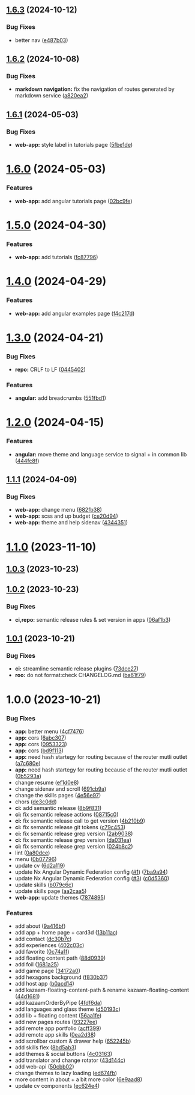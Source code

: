 ## [1.6.3](https://github.com/CedricCazin/portfolio/compare/v1.6.2...v1.6.3) (2024-10-12)


### Bug Fixes

* better nav ([e487b03](https://github.com/CedricCazin/portfolio/commit/e487b033088b95509cafc6a00297e15be3568168))

## [1.6.2](https://github.com/CedricCazin/portfolio/compare/v1.6.1...v1.6.2) (2024-10-08)


### Bug Fixes

* **markdown navigation:** fix the navigation of routes generated by markdown service ([a820ea2](https://github.com/CedricCazin/portfolio/commit/a820ea2101cefc9164109601a9dc2a00dbbf5cba))

## [1.6.1](https://github.com/CedricCazin/portfolio/compare/v1.6.0...v1.6.1) (2024-05-03)


### Bug Fixes

* **web-app:** style label in tutorials page ([5fbe1de](https://github.com/CedricCazin/portfolio/commit/5fbe1de527189ed2b81614cbd2229635ae720e8d))

# [1.6.0](https://github.com/CedricCazin/portfolio/compare/v1.5.0...v1.6.0) (2024-05-03)


### Features

* **web-app:** add angular tutorials page ([02bc9fe](https://github.com/CedricCazin/portfolio/commit/02bc9feeb7d171ccf0d8ad9d1bdcf0b4ee2ea067))

# [1.5.0](https://github.com/CedricCazin/portfolio/compare/v1.4.0...v1.5.0) (2024-04-30)


### Features

* **web-app:** add tutorials ([fc87796](https://github.com/CedricCazin/portfolio/commit/fc87796cc63af683037b2dc077a2d99ef012e218))

# [1.4.0](https://github.com/CedricCazin/portfolio/compare/v1.3.0...v1.4.0) (2024-04-29)


### Features

* **web-app:** add angular examples page ([f4c217d](https://github.com/CedricCazin/portfolio/commit/f4c217d39edde5f1f165b5eab24b11e2634fd281))

# [1.3.0](https://github.com/CedricCazin/portfolio/compare/v1.2.0...v1.3.0) (2024-04-21)


### Bug Fixes

* **repo:** CRLF to LF ([0445402](https://github.com/CedricCazin/portfolio/commit/044540228e663f18e09066a4a7bf9f378817b63e))


### Features

* **angular:** add breadcrumbs ([551fbd1](https://github.com/CedricCazin/portfolio/commit/551fbd1d09d96dd5210f852eb71cef4e04df0228))

# [1.2.0](https://github.com/CedricCazin/portfolio/compare/v1.1.1...v1.2.0) (2024-04-15)


### Features

* **angular:** move theme and language service to signal + in common lib ([444fc8f](https://github.com/CedricCazin/portfolio/commit/444fc8f6bd8a0235986707ce210929cf9ba4d534))

## [1.1.1](https://github.com/CedricCazin/portfolio/compare/v1.1.0...v1.1.1) (2024-04-09)


### Bug Fixes

* **web-app:** change menu ([682fb38](https://github.com/CedricCazin/portfolio/commit/682fb38d33c6514a9d76153c5583822c9eb1cd55))
* **web-app:** scss and up budget ([ce20d94](https://github.com/CedricCazin/portfolio/commit/ce20d947d8f4cbd0f34b8c0f81f9745c0a538ba3))
* **web-app:** theme and help sidenav ([4344351](https://github.com/CedricCazin/portfolio/commit/43443517a5358464ddaf74572caa8d4765ae1695))

# [1.1.0](https://github.com/CedricCazin/portfolio/compare/v1.0.3...v1.1.0) (2023-11-10)

## [1.0.3](https://github.com/CedricCazin/portfolio/compare/v1.0.2...v1.0.3) (2023-10-23)

## [1.0.2](https://github.com/CedricCazin/portfolio/compare/v1.0.1...v1.0.2) (2023-10-23)


### Bug Fixes

* **ci,repo:** semantic release rules & set version in apps ([06af1b3](https://github.com/CedricCazin/portfolio/commit/06af1b38ddfb94ad4d04b29a2867911ed05a4808))

## [1.0.1](https://github.com/CedricCazin/portfolio/compare/v1.0.0...v1.0.1) (2023-10-21)


### Bug Fixes

* **ci:** streamline semantic release plugins ([73dce27](https://github.com/CedricCazin/portfolio/commit/73dce2743030f8f9d303a538b93ecd278893714e))
* **roo:** do not format:check CHANGELOG.md ([ba61f79](https://github.com/CedricCazin/portfolio/commit/ba61f79d2f621e89a5d15b9d5a38ceb0b047e813))

# 1.0.0 (2023-10-21)


### Bug Fixes

* **app:** better menu ([4cf7476](https://github.com/CedricCazin/portfolio/commit/4cf7476755fa40136da1a8cba523c117a741c3d3))
* **app:** cors ([6abc307](https://github.com/CedricCazin/portfolio/commit/6abc307b110bae7da1456eb21283108d183475ba))
* **app:** cors ([0953323](https://github.com/CedricCazin/portfolio/commit/0953323a81185308bdd6535d0dcf28ccc53e873c))
* **app:** cors ([bd9f113](https://github.com/CedricCazin/portfolio/commit/bd9f113065064ddf23cface5f5deb3e50a2a3da1))
* **app:** need hash startegy for routing because of the router mutli outlet ([a7c680e](https://github.com/CedricCazin/portfolio/commit/a7c680e53f6bfa2f419541183f7e3910a5d32d66))
* **app:** need hash startegy for routing because of the router mutli outlet ([0b5293a](https://github.com/CedricCazin/portfolio/commit/0b5293a9beda8343f7c3a88c3eaf63db959feb74))
* change resume ([ef1d0e8](https://github.com/CedricCazin/portfolio/commit/ef1d0e833bcf6bdbb15ea407c20b2d94a1d06343))
* change sidenav and scroll ([691cb9a](https://github.com/CedricCazin/portfolio/commit/691cb9a1c3a72edfe19ab1a9e256e7773ead3547))
* change the skills pages ([4e56e97](https://github.com/CedricCazin/portfolio/commit/4e56e97b057d3fe1ad58eab3fe5169b3af7d65e0))
* chors ([de3c0dd](https://github.com/CedricCazin/portfolio/commit/de3c0dd46d9cf2be24cdbc5cb94669e83aa86a80))
* **ci:** add semantic release ([8b9f831](https://github.com/CedricCazin/portfolio/commit/8b9f83172d16d73cc29b1e3a4fd48d914bc83a76))
* **ci:** fix semantic release actions ([08715c0](https://github.com/CedricCazin/portfolio/commit/08715c0fe15cdc4281e0d54d604b75ad421ebb37))
* **ci:** fix semantic release call to get version ([4b210b9](https://github.com/CedricCazin/portfolio/commit/4b210b9f523f3cd81ede6c00311c355d53a7dd04))
* **ci:** fix semantic release git tokens ([c79c453](https://github.com/CedricCazin/portfolio/commit/c79c45316ca5b4059ac16462ecbb4089a8fed2b4))
* **ci:** fix semantic release grep version ([2ab9038](https://github.com/CedricCazin/portfolio/commit/2ab9038d0db1a880dd985f0a30e8e898d5a8c0d9))
* **ci:** fix semantic release grep version ([da031ea](https://github.com/CedricCazin/portfolio/commit/da031ea80f042b59650d68942df0eb11068652f7))
* **ci:** fix semantic release grep version ([024b8c2](https://github.com/CedricCazin/portfolio/commit/024b8c2ff58c88da145e5e23785baf2845fcc443))
* lint ([0a80dce](https://github.com/CedricCazin/portfolio/commit/0a80dce35cf3bb32a1aca1687529264aed2fec9b))
* menu ([0b07796](https://github.com/CedricCazin/portfolio/commit/0b07796a8cb0d84d9e6f972258d937472425ee4b))
* update cv ([6d2a119](https://github.com/CedricCazin/portfolio/commit/6d2a1192262577f3c3280e1c87453d9821945923))
* update Nx Angular Dynamic Federation config ([#1](https://github.com/CedricCazin/portfolio/issues/1)) ([7ba9a94](https://github.com/CedricCazin/portfolio/commit/7ba9a947e6e19e721e35f505c7157374a1880eac))
* update Nx Angular Dynamic Federation config ([#3](https://github.com/CedricCazin/portfolio/issues/3)) ([c0d5360](https://github.com/CedricCazin/portfolio/commit/c0d536019f65c2026a61ed1748eb5558e7685163))
* update skills ([b079c6c](https://github.com/CedricCazin/portfolio/commit/b079c6c6e7b229f8fca499728aa9a5f76a6a3a4e))
* update skills page ([aa2caa5](https://github.com/CedricCazin/portfolio/commit/aa2caa524842750c4349e45197efeab69bfdb1c1))
* **web-app:** update themes ([7874895](https://github.com/CedricCazin/portfolio/commit/78748952333527e2d2fca166353f288c7d88bfc1))


### Features

* add about ([9a416bf](https://github.com/CedricCazin/portfolio/commit/9a416bf81291d524cb09b3eaa7f063158245fffb))
* add app + home page + card3d ([13b11ac](https://github.com/CedricCazin/portfolio/commit/13b11ac62ff33ce6a8a032ea5347331033be7592))
* add contact ([dc30b7c](https://github.com/CedricCazin/portfolio/commit/dc30b7c7583104293c4d9ed2ac469f55454e6f00))
* add experiences ([402c03c](https://github.com/CedricCazin/portfolio/commit/402c03c1638c155a8c6d823a00676f8782446c58))
* add favorite ([0c74a1f](https://github.com/CedricCazin/portfolio/commit/0c74a1f44a381b0bdc9047548ecf12cb5a8e00cc))
* add floating content path ([88d0939](https://github.com/CedricCazin/portfolio/commit/88d093902f97a59cac2d8b9ac5292b41dc12fca4))
* add foil ([1681a25](https://github.com/CedricCazin/portfolio/commit/1681a25579b4642447e63584cb45acd38d964217))
* add game page ([34172a0](https://github.com/CedricCazin/portfolio/commit/34172a0762da102aa51c12eeb937071e6e6fe544))
* add hexagons background ([f830b37](https://github.com/CedricCazin/portfolio/commit/f830b3791b1c8c4a65d659dcbe813107c71b3de5))
* add host app ([b0acd14](https://github.com/CedricCazin/portfolio/commit/b0acd14308f7f044a3ed8a01a28a2df25e54c964))
* add kazaam-floating-content-path & rename kazaam-floating-content ([44d1681](https://github.com/CedricCazin/portfolio/commit/44d168164cc045c325575bbe0ef519a989528ab2))
* add kazaamOrderByPipe ([4fdf6da](https://github.com/CedricCazin/portfolio/commit/4fdf6dad54bd0c4e556d22d059fd9e62e1cea993))
* add languages and glass theme ([d50193c](https://github.com/CedricCazin/portfolio/commit/d50193ceea9f1eee6de1df72a2e9165ac89fad91))
* add lib + floating content ([56aa1fe](https://github.com/CedricCazin/portfolio/commit/56aa1fe29ed63275e49fb6f8376fc8e256b4d321))
* add new pages routes ([93227ee](https://github.com/CedricCazin/portfolio/commit/93227eed9ecfeeabfd4ec339c5faac5e8a8ae927))
* add remote app portfolio ([acff399](https://github.com/CedricCazin/portfolio/commit/acff399995343107899f754120f94d307e7c686d))
* add remote app skills ([0ea2d38](https://github.com/CedricCazin/portfolio/commit/0ea2d389dab87d3f8236f024672ac839ba59b00e))
* add scrollbar custom & drawer help ([652245b](https://github.com/CedricCazin/portfolio/commit/652245b40f9367f41a3161f8abdac8266ad92038))
* add skills flex ([8bd5ab3](https://github.com/CedricCazin/portfolio/commit/8bd5ab351afb0f7fed37e0c1c2290b26a9e17d0f))
* add themes & social buttons ([4c03163](https://github.com/CedricCazin/portfolio/commit/4c031635bc19402bf0921a0059881f2dd03a766a))
* add translator and change rotator ([43d144c](https://github.com/CedricCazin/portfolio/commit/43d144cbe3134ae5969eb26257ebf888cc218eb0))
* add web-api ([50cbb02](https://github.com/CedricCazin/portfolio/commit/50cbb0238c77c090631583cee22989f6a77e11fa))
* change themes to lazy loading ([ed674fb](https://github.com/CedricCazin/portfolio/commit/ed674fb3efb177be3ba1aba86fe5208239faf5fb))
* more content in about + a bit more color ([6e9aad8](https://github.com/CedricCazin/portfolio/commit/6e9aad8338a6bf7e3d8f7c90187e96c464b4c394))
* update cv components ([ec624e4](https://github.com/CedricCazin/portfolio/commit/ec624e42d5b96b039ab0521a580fe1cbb7a37391))
